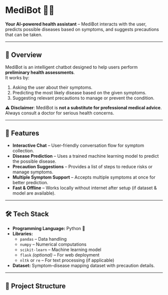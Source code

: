 # MediBot 🤖💊  
**Your AI-powered health assistant** – MediBot interacts with the user, predicts possible diseases based on symptoms, and suggests precautions that can be taken.  

---

## 📌 Overview  
MediBot is an intelligent chatbot designed to help users perform **preliminary health assessments**.  
It works by:
1. Asking the user about their symptoms.
2. Predicting the most likely disease based on the given symptoms.
3. Suggesting relevant precautions to manage or prevent the condition.

⚠️ **Disclaimer**: MediBot is **not a substitute for professional medical advice**. Always consult a doctor for serious health concerns.

---

## 🚀 Features
- **Interactive Chat** – User-friendly conversation flow for symptom collection.
- **Disease Prediction** – Uses a trained machine learning model to predict the possible disease.
- **Precaution Suggestions** – Provides a list of steps to reduce risks or manage symptoms.
- **Multiple Symptom Support** – Accepts multiple symptoms at once for better prediction.
- **Fast & Offline** – Works locally without internet after setup (if dataset & model are available).

---

## 🛠️ Tech Stack
- **Programming Language:** Python 🐍
- **Libraries:**  
  - `pandas` – Data handling  
  - `numpy` – Numerical computations  
  - `scikit-learn` – Machine learning model  
  - `flask` *(optional)* – For web deployment  
  - `nltk` or `re` – For text processing (if applicable)
- **Dataset:** Symptom–disease mapping dataset with precaution details.

---

## 📂 Project Structure

 
 
